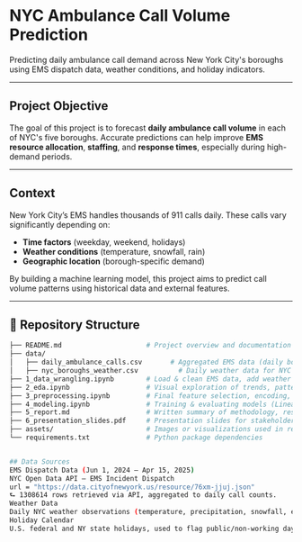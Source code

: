 
# NYC Ambulance Call Volume Prediction

Predicting daily ambulance call demand across New York City's boroughs using EMS dispatch data, weather conditions, and holiday indicators.

---

##  Project Objective

The goal of this project is to forecast **daily ambulance call volume** in each of NYC's five boroughs. Accurate predictions can help improve
**EMS resource allocation**, **staffing**, and **response times**, especially during high-demand periods.

---

##  Context

New York City’s EMS handles thousands of 911 calls daily. These calls vary significantly depending on:

- **Time factors** (weekday, weekend, holidays)
- **Weather conditions** (temperature, snowfall, rain)
- **Geographic location** (borough-specific demand)

By building a machine learning model, this project aims to predict call volume patterns using historical data and external features.

---

## 📁 Repository Structure

```bash
├── README.md                     # Project overview and documentation
├── data/
│   ├── daily_ambulance_calls.csv       # Aggregated EMS data (daily borough-level call volume)
│   ├── nyc_boroughs_weather.csv          # Daily weather data for NYC
├── 1_data_wrangling.ipynb        # Load & clean EMS data, add weather & holiday features
├── 2_eda.ipynb                   # Visual exploration of trends, patterns, borough-level insights
├── 3_preprocessing.ipynb         # Final feature selection, encoding, normalization, train/test split
├── 4_modeling.ipynb              # Training & evaluating models (Linear Regression, RF, XGBoost)
├── 5_report.md                   # Written summary of methodology, results, and key findings
├── 6_presentation_slides.pdf     # Presentation slides for stakeholders
├── assets/                       # Images or visualizations used in report/README
└── requirements.txt              # Python package dependencies


## Data Sources
EMS Dispatch Data (Jun 1, 2024 – Apr 15, 2025)
NYC Open Data API – EMS Incident Dispatch
url = "https://data.cityofnewyork.us/resource/76xm-jjuj.json"
⮑ 1308614 rows retrieved via API, aggregated to daily call counts.
Weather Data
Daily NYC weather observations (temperature, precipitation, snowfall, etc.)
Holiday Calendar
U.S. federal and NY state holidays, used to flag public/non-working days.
